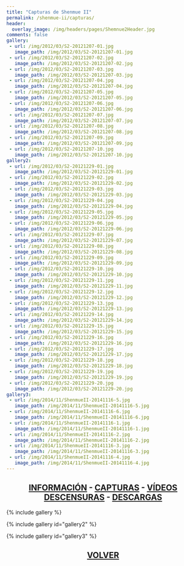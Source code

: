 ```yaml
---
title: "Capturas de Shenmue II"
permalink: /shenmue-ii/capturas/
header:
  overlay_image: /img/headers/pages/Shemnue2Header.jpg
comments: false
gallery:
 - url: /img/2012/03/S2-20121207-01.jpg
   image_path: /img/2012/03/S2-20121207-01.jpg
 - url: /img/2012/03/S2-20121207-02.jpg
   image_path: /img/2012/03/S2-20121207-02.jpg
 - url: /img/2012/03/S2-20121207-03.jpg
   image_path: /img/2012/03/S2-20121207-03.jpg
 - url: /img/2012/03/S2-20121207-04.jpg
   image_path: /img/2012/03/S2-20121207-04.jpg
 - url: /img/2012/03/S2-20121207-05.jpg
   image_path: /img/2012/03/S2-20121207-05.jpg
 - url: /img/2012/03/S2-20121207-06.jpg
   image_path: /img/2012/03/S2-20121207-06.jpg
 - url: /img/2012/03/S2-20121207-07.jpg
   image_path: /img/2012/03/S2-20121207-07.jpg
 - url: /img/2012/03/S2-20121207-08.jpg
   image_path: /img/2012/03/S2-20121207-08.jpg
 - url: /img/2012/03/S2-20121207-09.jpg
   image_path: /img/2012/03/S2-20121207-09.jpg
 - url: /img/2012/03/S2-20121207-10.jpg
   image_path: /img/2012/03/S2-20121207-10.jpg
gallery2:
 - url: /img/2012/03/S2-20121229-01.jpg
   image_path: /img/2012/03/S2-20121229-01.jpg
 - url: /img/2012/03/S2-20121229-02.jpg
   image_path: /img/2012/03/S2-20121229-02.jpg
 - url: /img/2012/03/S2-20121229-03.jpg
   image_path: /img/2012/03/S2-20121229-03.jpg
 - url: /img/2012/03/S2-20121229-04.jpg
   image_path: /img/2012/03/S2-20121229-04.jpg
 - url: /img/2012/03/S2-20121229-05.jpg
   image_path: /img/2012/03/S2-20121229-05.jpg
 - url: /img/2012/03/S2-20121229-06.jpg
   image_path: /img/2012/03/S2-20121229-06.jpg
 - url: /img/2012/03/S2-20121229-07.jpg
   image_path: /img/2012/03/S2-20121229-07.jpg
 - url: /img/2012/03/S2-20121229-08.jpg
   image_path: /img/2012/03/S2-20121229-08.jpg
 - url: /img/2012/03/S2-20121229-09.jpg
   image_path: /img/2012/03/S2-20121229-09.jpg
 - url: /img/2012/03/S2-20121229-10.jpg
   image_path: /img/2012/03/S2-20121229-10.jpg
 - url: /img/2012/03/S2-20121229-11.jpg
   image_path: /img/2012/03/S2-20121229-11.jpg
 - url: /img/2012/03/S2-20121229-12.jpg
   image_path: /img/2012/03/S2-20121229-12.jpg
 - url: /img/2012/03/S2-20121229-13.jpg
   image_path: /img/2012/03/S2-20121229-13.jpg
 - url: /img/2012/03/S2-20121229-14.jpg
   image_path: /img/2012/03/S2-20121229-14.jpg
 - url: /img/2012/03/S2-20121229-15.jpg
   image_path: /img/2012/03/S2-20121229-15.jpg
 - url: /img/2012/03/S2-20121229-16.jpg
   image_path: /img/2012/03/S2-20121229-16.jpg
 - url: /img/2012/03/S2-20121229-17.jpg
   image_path: /img/2012/03/S2-20121229-17.jpg
 - url: /img/2012/03/S2-20121229-18.jpg
   image_path: /img/2012/03/S2-20121229-18.jpg
 - url: /img/2012/03/S2-20121229-19.jpg
   image_path: /img/2012/03/S2-20121229-19.jpg
 - url: /img/2012/03/S2-20121229-20.jpg
   image_path: /img/2012/03/S2-20121229-20.jpg
gallery3:
 - url: /img/2014/11/ShenmueII-20141116-5.jpg
   image_path: /img/2014/11/ShenmueII-20141116-5.jpg
 - url: /img/2014/11/ShenmueII-20141116-6.jpg
   image_path: /img/2014/11/ShenmueII-20141116-6.jpg
 - url: /img/2014/11/ShenmueII-20141116-1.jpg
   image_path: /img/2014/11/ShenmueII-20141116-1.jpg
 - url: /img/2014/11/ShenmueII-20141116-2.jpg
   image_path: /img/2014/11/ShenmueII-20141116-2.jpg
 - url: /img/2014/11/ShenmueII-20141116-3.jpg
   image_path: /img/2014/11/ShenmueII-20141116-3.jpg
 - url: /img/2014/11/ShenmueII-20141116-4.jpg
   image_path: /img/2014/11/ShenmueII-20141116-4.jpg
---
```

<h2 style="text-align: center;"><strong><a href="/shenmue-ii/informacion/">INFORMACIÓN</a> - <a href="/shenmue-ii/capturas/">CAPTURAS</a> - <a href="/shenmue-ii/videos/">VÍDEOS</a><br>  
<a href="/shenmue-ii/descensuras/">DESCENSURAS</a> - <a href="/shenmue-ii/descargar/">DESCARGAS</a></strong></h2>

{% include gallery %}

{% include gallery id="gallery2" %}

{% include gallery id="gallery3" %}

<h2 style="text-align: center;"><strong><a href="/shenmue-ii/">VOLVER</a></strong></h2>


